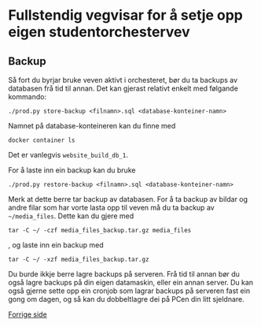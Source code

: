 # Fullstendig vegvisar for å setje opp eigen studentorchestervev

## Backup

Så fort du byrjar bruke veven aktivt i orchesteret, bør du ta backups av databasen frå tid til annan. Det kan gjerast relativt enkelt med følgande kommando:

```
./prod.py store-backup <filnamn>.sql <database-konteiner-namn>
```

Namnet på database-konteineren kan du finne med

```
docker container ls
```

Det er vanlegvis `website_build_db_1`.

For å laste inn ein backup kan du bruke

```
./prod.py restore-backup <filnamn>.sql <database-konteiner-namn>
```

Merk at dette berre tar backup av databasen. For å ta backup av bildar og andre filar som har vorte lasta opp til veven må du ta backup av `~/media_files`. Dette kan du gjere med

```
tar -C ~/ -czf media_files_backup.tar.gz media_files
```

, og laste inn ein backup med

```
tar -C ~/ -xzf media_files_backup.tar.gz
```

Du burde ikkje berre lagre backups på serveren. Frå tid til annan bør du også lagre backups på din eigen datamaskin, eller ein annan server. Du kan også gjerne sette opp ein cronjob som lagrar backups på serveren fast ein gong om dagen, og så kan du dobbeltlagre dei på PCen din litt sjeldnare.

[Forrige side](server_7_git_workflow.md)
